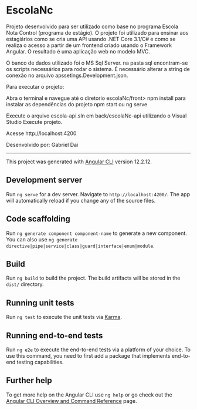 # EscolaNc

Projeto desenvolvido para ser utilizado como base no programa Escola Nota Control (programa de estágio).
O projeto foi utilizado para ensinar aos estagiários como se cria uma API usando .NET Core 3.1/C# e como se realiza o
acesso a partir de um frontend criado usando o Framework Angular. O resultado é uma aplicação web no modelo
MVC.

O banco de dados utilizado foi o MS Sql Server. na pasta sql encontram-se os scripts necessários para rodar
o sistema. É necessário alterar a string de conexão no arquivo apssetings.Development.json.

Para executar o projeto:

Abra o terminal e navegue até o diretorio escolaNc/front> 
npm install para instalar as dependências do projeto
npm start ou ng serve

Execute o arquivo escola-api.sln em back/escolaNc-api utilizando o Visual Studio
Execute projeto.

Acesse http://localhost:4200

Desenvolvido por: Gabriel Dai

-------------------------------------------------------------------

This project was generated with [Angular CLI](https://github.com/angular/angular-cli) version 12.2.12.

## Development server

Run `ng serve` for a dev server. Navigate to `http://localhost:4200/`. The app will automatically reload if you change any of the source files.

## Code scaffolding

Run `ng generate component component-name` to generate a new component. You can also use `ng generate directive|pipe|service|class|guard|interface|enum|module`.

## Build

Run `ng build` to build the project. The build artifacts will be stored in the `dist/` directory.

## Running unit tests

Run `ng test` to execute the unit tests via [Karma](https://karma-runner.github.io).

## Running end-to-end tests

Run `ng e2e` to execute the end-to-end tests via a platform of your choice. To use this command, you need to first add a package that implements end-to-end testing capabilities.

## Further help

To get more help on the Angular CLI use `ng help` or go check out the [Angular CLI Overview and Command Reference](https://angular.io/cli) page.
